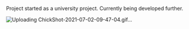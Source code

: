 Project started as a university project. Currently being developed further.

![Uploading ChickShot-2021-07-02-09-47-04.gif…]()
